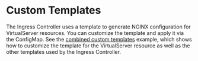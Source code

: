 # Custom Templates

The Ingress Controller uses a template to generate NGINX configuration for VirtualServer resources. You can customize the template and apply it via the ConfigMap. See the [combined custom templates](../../examples/custom-templates/README.md) example, which shows how to customize the template for the VirtualServer resource as well as the other templates used by the Ingress Controller.
